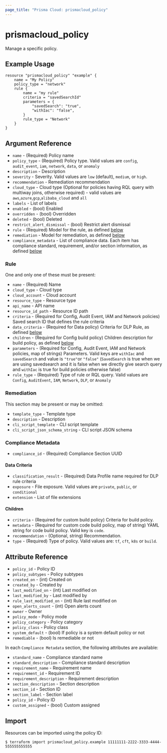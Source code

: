 ```yaml
---
page_title: "Prisma Cloud: prismacloud_policy"
---
```


# prismacloud_policy

Manage a specific policy.

## Example Usage

```hcl
resource "prismacloud_policy" "example" {
    name = "My Policy"
    policy_type = "network"
    rule {
        name = "my rule"
        criteria = "savedSearchId"
        parameters = {
            "savedSearch": "true",
            "withIac": "false",
        }
        rule_type = "Network"
    }
}
```

## Argument Reference

* `name` - (Required) Policy name
* `policy_type` - (Required) Policy type. Valid values are `config`, `audit_event`, `iam`, `network`, `data`, or `anomaly`
* `description` - Description
* `severity` - Severity. Valid values are `low` (default), `medium`, or `high`.
* `recommendation` - Remediation recommendation
* `cloud_type` - Cloud type (Optional for policies having RQL query with multiway joins, otherwise required) - valid values are `aws`,`azure`,`gcp`,`alibaba_cloud` and `all`
* `labels` - List of labels
* `enabled` - (bool) Enabled
* `overridden` - (bool) Overridden
* `deleted` - (bool) Deleted
* `restrict_alert_dismissal` - (bool) Restrict alert dismissal
* `rule` - (Required) Model for the rule, as defined [below](#rule)
* `remediation` - Model for remediation, as defined [below](#remediation)
* `compliance_metadata` - List of compliance data. Each item has compliance standard, requirement, and/or section information, as defined [below](#compliance-metadata)

### Rule

One and only one of these must be present:

* `name` - (Required) Name
* `cloud_type` - Cloud type
* `cloud_account` - Cloud account
* `resource_type` - Resource type
* `api_name` - API name
* `resource_id_path` - Resource ID path
* `criteria` - (Required for Config, Audit Event, IAM and Network policies) Saved search ID that defines the rule criteria
* `data_criteria` - (Required for Data policy) Criteria for DLP Rule, as defined [below](#data-criteria)
* `children` - (Required for Config build policy) Children description for build policy, as defined [below](#children)
* `parameters` - (Required for Config, Audit Event, IAM and Network policies, map of strings) Parameters. Valid keys are `withIac` and `savedSearch` and value is `"true"`or `"false"` (`SavedSearch` is true when we are using savedsearch and it is false when we directly give search query and `withIac` is true for build policies otherwise false)
* `rule_type` - (Required) Type of rule or RQL query. Valid values are `Config`, `AuditEvent`, `IAM`, `Network`, `DLP`, or `Anomaly`

### Remediation

This section may be present or may be omitted:

* `template_type` - Template type
* `description` - Description
* `cli_script_template` - CLI script template
* `cli_script_json_schema_string` - CLI script JSON schema

### Compliance Metadata

* `compliance_id` - (Required) Compliance Section UUID

#### Data Criteria

* `classification_result` - (Required) Data Profile name required for DLP rule criteria
* `exposure` - File exposure. Valid values are `private`, `public`, or `conditional`
* `extension` - List of file extensions

#### Children

* `criteria` - (Required for custom build policy) Criteria for build policy.
* `metadata` - (Required for custom code build policy, map of string) YAML string for code build policy. Valid key is `code`. 
* `recommendation` - (Optional, string) Recommendation.
* `type` - (Required) Type of policy. Valid values are: `tf`, `cft`, `k8s` or `build`.

## Attribute Reference

* `policy_id` - Policy ID
* `policy_subtypes` - Policy subtypes
* `created_on` - (int) Created on
* `created_by` - Created by
* `last_modified_on` - (int) Last modified on
* `last_modified_by` - Last modified by
* `rule_last_modified_on` - (int) Rule last modified on
* `open_alerts_count` - (int) Open alerts count
* `owner` - Owner
* `policy_mode` - Policy mode
* `policy_category` - Policy category
* `policy_class` - Policy class
* `system_default` - (bool) If policy is a system default policy or not
* `remediable` - (bool) Is remediable or not

In each `Compliance Metadata` section, the following attributes are available:

* `standard_name` - Compliance standard name
* `standard_description` - Compliance standard description
* `requirement_name` - Requirement name
* `requirement_id` - Requirement ID
* `requirement_description` - Requirement description
* `section_description` - Section description
* `section_id` - Section ID
* `section_label` - Section label
* `policy_id` - Policy ID
* `custom_assigned` - (bool) Custom assigned

## Import

Resources can be imported using the policy ID:

```
$ terraform import prismacloud_policy.example 11111111-2222-3333-4444-555555555555
```
